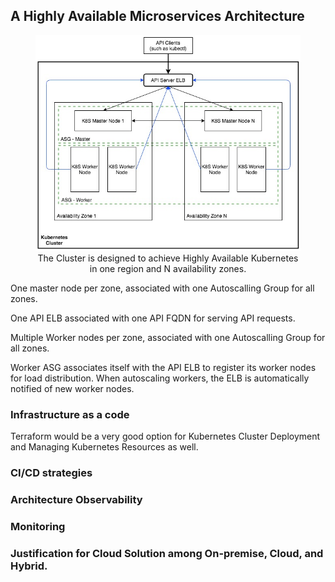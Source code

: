 ## A Highly Available Microservices Architecture

<figure>
<center> <img src="diagrams/HighlyAvailable-K8S-Cluster.jpeg" width="600">
    <figcaption>The Cluster is designed to achieve Highly Available Kubernetes in one region and N availability zones. </figcaption>
</center>
</figure>

One master node per zone, associated with one Autoscalling Group for all zones.

One API ELB associated with one API FQDN for serving API requests.

Multiple Worker nodes per zone, associated with one Autoscalling Group for all zones.

Worker ASG associates itself with the API ELB to register its worker nodes for load distribution. When autoscaling workers, the ELB is automatically notified of new worker nodes.

### Infrastructure as a code
Terraform would be a very good option for Kubernetes Cluster Deployment and Managing Kubernetes Resources as well.


### CI/CD strategies


### Architecture Observability


### Monitoring


### Justification for Cloud Solution among On-premise, Cloud, and Hybrid.


